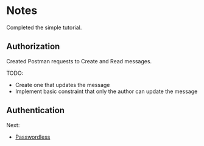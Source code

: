 # Notes

Completed the simple tutorial.

## Authorization

Created Postman requests to Create and Read messages.

TODO:

- Create one that updates the message
- Implement basic constraint that only the author can update the message

## Authentication

Next:

- [Passwordless](https://github.com/rhythnic/feathers-passwordless-auth-example)
